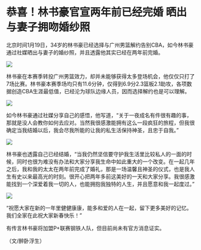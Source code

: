 # 恭喜！林书豪官宣两年前已经完婚 晒出与妻子拥吻婚纱照

北京时间1月19日，34岁的林书豪已经选择与广州男篮解约告别CBA，如今林书豪通过社媒晒出与妻子的婚纱照，并且透露他其实已经在两年前完婚。

![](https://inews.gtimg.com/news_bt/OSfMYv9NvyVRDoi_hefaK7YKGvV86DkHJwB1DAHy3ovMwAA/1000)

林书豪在本赛季转投广州男篮效力，却并未能够获得太多登场机会，他仅仅只打了7场比赛。林书豪本赛季场均只有11.6分钟，仅得到6.9分2.3篮板2.1助攻，各项数据创造CBA生涯最低值，已经沦为球队边缘人员，因而选择解约也是可以理解。

![](https://inews.gtimg.com/newsapp_bt/0/15224341113/1000)

如今林书豪通过社媒分享自己的感悟，他写道，“关于一夜成名有件很有趣的事，那就是没人会教你如何去应对。当然我很感激能拥有这么一段疯狂的旅程，但我很确定当我结婚以后，我会尽我所能的让我的私生活保持神圣，且忠于自我。”

![](https://inews.gtimg.com/news_bt/OKlypBArtscdWwOSS1m6-DumujqT5pvn4OavwCql_0At0AA/1000)

林书豪也透露自己已经结婚，“当我仍然坚信要守护我生活里比较私人的一面的时候，同时也很为难没有办法和大家分享我生命中如此重大的一个改变。在一起几年之后，我和我的太太在两年前完成了婚礼，那是一场温馨且神圣的仪式，也是我人生有史以来最高光的时刻。很开心把两年多前这美好的一天和大家分享。我很感激能找到一个深爱着我一切的人，也能拥抱我独特的人生，并且愿意和我一起度过。”

![](https://inews.gtimg.com/newsapp_bt/0/15224351090/1000)

“祝愿大家在新的一年里健健康康，能多和爱的人在一起，留下更多美好的记忆。我们全家在此祝大家新春快乐！”

有传言林书豪将加盟P+联赛钢铁人队，但目前尚未有官方消息证实。

（文/醉卧浮生）

